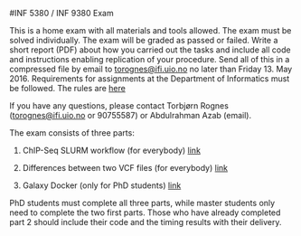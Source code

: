 #INF 5380 / INF 9380 Exam

This is a home exam with all materials and tools allowed. The exam must be solved individually. The exam will be graded as passed or failed.
Write a short report (PDF) about how you carried out the tasks and include all code and instructions enabling replication of your procedure. Send all of this in a compressed file by email to torognes@ifi.uio.no no later than Friday 13. May 2016.
Requirements for assignments at the Department of Informatics must be followed. The rules are [here](http://www.mn.uio.no/ifi/english/studies/admin/mandatory-assignments/index.html)

If you have any questions, please contact Torbjørn Rognes (torognes@ifi.uio.no or 90755587) or Abdulrahman Azab (email).

The exam consists of three parts:

1. ChIP-Seq SLURM workflow (for everybody) [link](https://github.com/torognes/inf9380/blob/master/exam/chipseq-slurm.md)

2. Differences between two VCF files (for everybody) [link](https://github.com/torognes/inf9380/blob/master/exam/compare-two-vcf-files.md)

3. Galaxy Docker (only for PhD students) [link](https://github.com/torognes/inf9380/blob/master/exam/galaxy_docker.md)

PhD students must complete all three parts, while master students only need to complete the two first parts. Those who have already completed part 2 should include their code and the timing results with their delivery.
